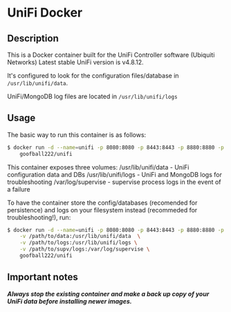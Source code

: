 # UniFi Docker

## Description

This is a Docker container built for the UniFi Controller software (Ubiquiti Networks)
Latest stable UniFi version is v4.8.12.

It's configured to look for the configuration files/database in `/usr/lib/unifi/data`.

UniFi/MongoDB log files are located in `/usr/lib/unifi/logs`

## Usage

The basic way to run this container is as follows:

```bash
$ docker run -d --name=unifi -p 8080:8080 -p 8443:8443 -p 8880:8880 -p 8843:8843 \
	goofball222/unifi
```

This container exposes three volumes:
/usr/lib/unifi/data - UniFi configuration data and DBs
/usr/lib/unifi/logs - UniFi and MongoDB logs for troubleshooting
/var/log/supervise - supervise process logs in the event of a failure

To have the container store the config/databases (recomended for persistence) 
and logs on your filesystem instead (recommeded for troubleshooting!), run:

```bash
$ docker run -d --name=unifi -p 8080:8080 -p 8443:8443 -p 8880:8880 -p 8843:8843 \
	-v /path/to/data:/usr/lib/unifi/data  \
	-v /path/to/logs:/usr/lib/unifi/logs \
	-v /path/to/supv/logs:/var/log/supervise \
	goofball222/unifi
```

## Important notes

***Always stop the existing container and make a back up copy of your UniFi data before installing newer images.***

